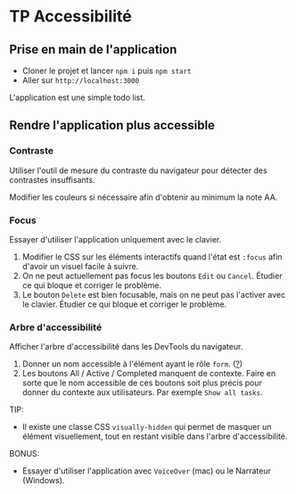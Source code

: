 # TP Accessibilité

## Prise en main de l'application

- Cloner le projet et lancer `npm i` puis `npm start`
- Aller sur `http://localhost:3000`

L'application est une simple todo list.

## Rendre l'application plus accessible

### Contraste

Utiliser l'outil de mesure du contraste du navigateur pour détecter des contrastes insuffisants.

Modifier les couleurs si nécessaire afin d'obtenir au minimum la note AA.

### Focus

Essayer d'utiliser l'application uniquement avec le clavier.

1. Modifier le CSS sur les éléments interactifs quand l'état est `:focus` afin d'avoir un visuel facile à suivre.
1. On ne peut actuellement pas focus les boutons `Edit` ou `Cancel`. Étudier ce qui bloque et corriger le problème.
1. Le bouton `Delete` est bien focusable, mais on ne peut pas l'activer avec le clavier. Étudier ce qui bloque et corriger le problème.

### Arbre d'accessibilité

Afficher l'arbre d'accessibilité dans les DevTools du navigateur.

1. Donner un nom accessible à l'élément ayant le rôle `form`. ([?](https://www.w3.org/TR/wai-aria-practices/#aria_lh_form))
1. Les boutons All / Active / Completed manquent de contexte. Faire en sorte que le nom accessible de ces boutons soit plus précis pour donner du contexte aux utilisateurs. Par exemple `Show all tasks`.

TIP:

- Il existe une classe CSS `visually-hidden` qui permet de masquer un élément visuellement, tout en restant visible dans l'arbre d'accessibilité.

BONUS:

- Essayer d'utiliser l'application avec `VoiceOver` (mac) ou le Narrateur (Windows).
